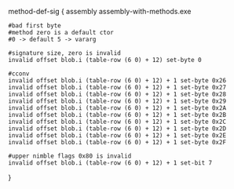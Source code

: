 method-def-sig {
	assembly assembly-with-methods.exe

	#bad first byte
	#method zero is a default ctor
	#0 -> default 5 -> vararg

	#signature size, zero is invalid
	invalid offset blob.i (table-row (6 0) + 12) set-byte 0

	#cconv
	invalid offset blob.i (table-row (6 0) + 12) + 1 set-byte 0x26
	invalid offset blob.i (table-row (6 0) + 12) + 1 set-byte 0x27
	invalid offset blob.i (table-row (6 0) + 12) + 1 set-byte 0x28
	invalid offset blob.i (table-row (6 0) + 12) + 1 set-byte 0x29
	invalid offset blob.i (table-row (6 0) + 12) + 1 set-byte 0x2A
	invalid offset blob.i (table-row (6 0) + 12) + 1 set-byte 0x2B
	invalid offset blob.i (table-row (6 0) + 12) + 1 set-byte 0x2C
	invalid offset blob.i (table-row (6 0) + 12) + 1 set-byte 0x2D
	invalid offset blob.i (table-row (6 0) + 12) + 1 set-byte 0x2E
	invalid offset blob.i (table-row (6 0) + 12) + 1 set-byte 0x2F

	#upper nimble flags 0x80 is invalid	
	invalid offset blob.i (table-row (6 0) + 12) + 1 set-bit 7
}